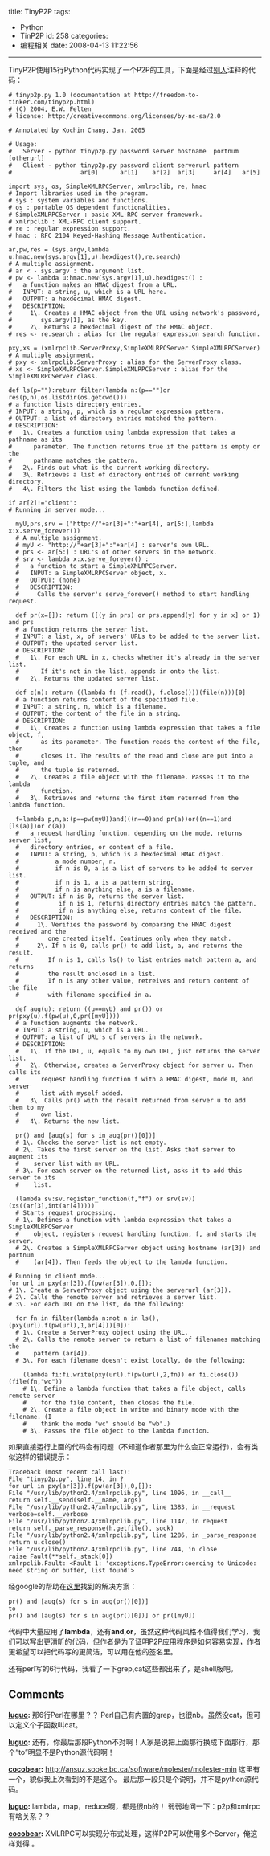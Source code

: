 title: TinyP2P
tags:
  - Python
  - TinP2P
id: 258
categories:
  - 编程相关
date: 2008-04-13 11:22:56
---

TinyP2P使用15行Python代码实现了一个P2P的工具，下面是经过[别人](http://www.exonsoft.com/~kochin/TinyP2P/tinyp2p.html)注释的代码：

	# tinyp2p.py 1.0 (documentation at http://freedom-to-tinker.com/tinyp2p.html)
	# (C) 2004, E.W. Felten
	# license: http://creativecommons.org/licenses/by-nc-sa/2.0

	# Annotated by Kochin Chang, Jan. 2005

	# Usage:
	#   Server - python tinyp2p.py password server hostname  portnum [otherurl]
	#   Client - python tinyp2p.py password client serverurl pattern
	#                   ar[0]      ar[1]    ar[2]  ar[3]     ar[4]   ar[5]

	import sys, os, SimpleXMLRPCServer, xmlrpclib, re, hmac 
	# Import libraries used in the program.
	# sys : system variables and functions.
	# os : portable OS dependent functionalities.
	# SimpleXMLRPCServer : basic XML-RPC server framework.
	# xmlrpclib : XML-RPC client support.
	# re : regular expression support.
	# hmac : RFC 2104 Keyed-Hashing Message Authentication.

	ar,pw,res = (sys.argv,lambda u:hmac.new(sys.argv[1],u).hexdigest(),re.search)
	# A multiple assignment.
	# ar < - sys.argv : the argument list.
	# pw <- lambda u:hmac.new(sys.argv[1],u).hexdigest() :
	#   a function makes an HMAC digest from a URL.
	#   INPUT: a string, u, which is a URL here.
	#   OUTPUT: a hexdecimal HMAC digest.
	#   DESCRIPTION:
	#     1\. Creates a HMAC object from the URL using network's password,
	#        sys.argv[1], as the key.
	#     2\. Returns a hexdecimal digest of the HMAC object.
	# res <- re.search : alias for the regular expression search function.

	pxy,xs = (xmlrpclib.ServerProxy,SimpleXMLRPCServer.SimpleXMLRPCServer)
	# A multiple assignment.
	# pxy <- xmlrpclib.ServerProxy : alias for the ServerProxy class.
	# xs <- SimpleXMLRPCServer.SimpleXMLRPCServer : alias for the SimpleXMLRPCServer class.

	def ls(p=""):return filter(lambda n:(p=="")or res(p,n),os.listdir(os.getcwd()))
	# a function lists directory entries.
	# INPUT: a string, p, which is a regular expression pattern.
	# OUTPUT: a list of directory entries matched the pattern.
	# DESCRIPTION:
	#   1\. Creates a function using lambda expression that takes a pathname as its
	#      parameter. The function returns true if the pattern is empty or the
	#      pathname matches the pattern.
	#   2\. Finds out what is the current working directory.
	#   3\. Retrieves a list of directory entries of current working directory.
	#   4\. Filters the list using the lambda function defined.

	if ar[2]!="client":
	# Running in server mode...

	  myU,prs,srv = ("http://"+ar[3]+":"+ar[4], ar[5:],lambda x:x.serve_forever())
	  # A multiple assignment.
	  # myU <- "http://"+ar[3]+":"+ar[4] : server's own URL.
	  # prs <- ar[5:] : URL's of other servers in the network.
	  # srv <- lambda x:x.serve_forever() :
	  #   a function to start a SimpleXMLRPCServer.
	  #   INPUT: a SimpleXMLRPCServer object, x.
	  #   OUTPUT: (none)
	  #   DESCRIPTION:
	  #     Calls the server's serve_forever() method to start handling request.

	  def pr(x=[]): return ([(y in prs) or prs.append(y) for y in x] or 1) and prs
	  # a function returns the server list.
	  # INPUT: a list, x, of servers' URLs to be added to the server list.
	  # OUTPUT: the updated server list.
	  # DESCRIPTION:
	  #   1\. For each URL in x, checks whether it's already in the server list.
	  #      If it's not in the list, appends in onto the list.
	  #   2\. Returns the updated server list.

	  def c(n): return ((lambda f: (f.read(), f.close()))(file(n)))[0]
	  # a function returns content of the specified file.
	  # INPUT: a string, n, which is a filename.
	  # OUTPUT: the content of the file in a string.
	  # DESCRIPTION:
	  #   1\. Creates a function using lambda expression that takes a file object, f,
	  #      as its parameter. The function reads the content of the file, then
	  #      closes it. The results of the read and close are put into a tuple, and
	  #      the tuple is returned.
	  #   2\. Creates a file object with the filename. Passes it to the lambda
	  #      function.
	  #   3\. Retrieves and returns the first item returned from the lambda function.

	  f=lambda p,n,a:(p==pw(myU))and(((n==0)and pr(a))or((n==1)and [ls(a)])or c(a))
	  #   a request handling function, depending on the mode, returns server list,
	  #   directory entries, or content of a file.
	  #   INPUT: a string, p, which is a hexdecimal HMAC digest.
	  #          a mode number, n.
	  #          if n is 0, a is a list of servers to be added to server list.
	  #          if n is 1, a is a pattern string.
	  #          if n is anything else, a is a filename.
	  #   OUTPUT: if n is 0, returns the server list.
	  #           if n is 1, returns directory entries match the pattern.
	  #           if n is anything else, returns content of the file.
	  #   DESCRIPTION:
	  #     1\. Verifies the password by comparing the HMAC digest received and the
	  #        one created itself. Continues only when they match.
	  #     2\. If n is 0, calls pr() to add list, a, and returns the result.
	  #        If n is 1, calls ls() to list entries match pattern a, and returns
	  #        the result enclosed in a list.
	  #        If n is any other value, retreives and return content of the file
	  #        with filename specified in a.

	  def aug(u): return ((u==myU) and pr()) or pr(pxy(u).f(pw(u),0,pr([myU])))
	  # a function augments the network.
	  # INPUT: a string, u, which is a URL.
	  # OUTPUT: a list of URL's of servers in the network.
	  # DESCRIPTION:
	  #   1\. If the URL, u, equals to my own URL, just returns the server list.
	  #   2\. Otherwise, creates a ServerProxy object for server u. Then calls its
	  #      request handling function f with a HMAC digest, mode 0, and server
	  #      list with myself added.
	  #   3\. Calls pr() with the result returned from server u to add them to my
	  #      own list.
	  #   4\. Returns the new list.

	  pr() and [aug(s) for s in aug(pr()[0])]
	  # 1\. Checks the server list is not empty.
	  # 2\. Takes the first server on the list. Asks that server to augment its
	  #    server list with my URL.
	  # 3\. For each server on the returned list, asks it to add this server to its
	  #    list.

	  (lambda sv:sv.register_function(f,"f") or srv(sv))(xs((ar[3],int(ar[4]))))
	  # Starts request processing.
	  # 1\. Defines a function with lambda expression that takes a SimpleXMLRPCServer
	  #    object, registers request handling function, f, and starts the server.
	  # 2\. Creates a SimpleXMLRPCServer object using hostname (ar[3]) and portnum
	  #    (ar[4]). Then feeds the object to the lambda function.

	# Running in client mode...
	for url in pxy(ar[3]).f(pw(ar[3]),0,[]):
	# 1\. Create a ServerProxy object using the serverurl (ar[3]).
	# 2\. Calls the remote server and retrieves a server list.
	# 3\. For each URL on the list, do the following:

	  for fn in filter(lambda n:not n in ls(), (pxy(url).f(pw(url),1,ar[4]))[0]):
	  # 1\. Create a ServerProxy object using the URL.
	  # 2\. Calls the remote server to return a list of filenames matching the
	  #    pattern (ar[4]).
	  # 3\. For each filename doesn't exist locally, do the following:

	    (lambda fi:fi.write(pxy(url).f(pw(url),2,fn)) or fi.close())(file(fn,"wc"))
	    # 1\. Define a lambda function that takes a file object, calls remote server
	    #    for the file content, then closes the file.
	    # 2\. Create a file object in write and binary mode with the filename. (I
	    #    think the mode "wc" should be "wb".)
	    # 3\. Passes the file object to the lambda function.


如果直接运行上面的代码会有问题（不知道作者那里为什么会正常运行），会有类似这样的错误提示：

	Traceback (most recent call last):
	File "tinyp2p.py", line 14, in ?
	for url in pxy(ar[3]).f(pw(ar[3]),0,[]):
	File "/usr/lib/python2.4/xmlrpclib.py", line 1096, in __call__
	return self.__send(self.__name, args)
	File "/usr/lib/python2.4/xmlrpclib.py", line 1383, in __request
	verbose=self.__verbose
	File "/usr/lib/python2.4/xmlrpclib.py", line 1147, in request
	return self._parse_response(h.getfile(), sock)
	File "/usr/lib/python2.4/xmlrpclib.py", line 1286, in _parse_response
	return u.close()
	File "/usr/lib/python2.4/xmlrpclib.py", line 744, in close
	raise Fault(**self._stack[0])
	xmlrpclib.Fault: <Fault 1: 'exceptions.TypeError:coercing to Unicode:
	need string or buffer, list found'>

经google的帮助在[这里](http://bytes.com/forum/thread719667.html)找到的解决方案：

	pr() and [aug(s) for s in aug(pr()[0])]
	to
	pr() and [aug(s) for s in aug(pr()[0])] or pr([myU])


代码中大量应用了**lambda**，还有**and**,**or**，虽然这种代码风格不值得我们学习，我们可以写出更清昕的代码，但作者是为了证明P2P应用程序是如何容易实现，作者更希望可以把代码写的更简洁，可以用在他的签名里。

还有perl写的6行代码，我看了一下grep,cat这些都出来了，是shell版吧。
## Comments

**[luguo](#3099 "2008-04-14 13:47:25"):** 那6行Perl在哪里？？ Perl自己有内置的grep，也很nb。虽然没cat，但可以定义个子函数叫cat。

**[luguo](#3100 "2008-04-14 13:51:52"):** 还有，你最后那段Python不对啊！人家是说把上面那行换成下面那行，那个“to”明显不是Python源代码啊！

**[cocobear](#3103 "2008-04-15 19:55:34"):** http://ansuz.sooke.bc.ca/software/molester/molester-min 这里有一个，貌似我上次看到的不是这个。 最后那一段只是个说明，并不是python源代码。

**[luguo](#3095 "2008-04-13 18:38:25"):** lambda，map，reduce啊，都是很nb的！ 弱弱地问一下：p2p和xmlrpc有啥关系？？

**[cocobear](#3096 "2008-04-13 23:05:15"):** XMLRPC可以实现分布式处理，这样P2P可以使用多个Server，俺这样觉得 。

